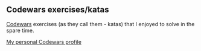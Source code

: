 ## Codewars exercises/katas
[Codewars](https://codewars.com) exercises (as they call them - katas) that I enjoyed to solve in the spare time.

[My personal Codewars profile](https://www.codewars.com/users/arazzz)
